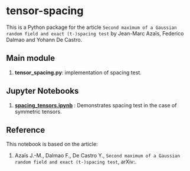 # tensor-spacing
This is a Python package for the article `Second maximum of a Gaussian random field and exact (t-)spacing test` by Jean-Marc Azaïs, Federico Dalmao and Yohann De Castro.

## Main module

1. **tensor_spacing.py**: implementation of spacing test.

## Jupyter Notebooks

1. [**spacing_tensors.ipynb**](https://github.com/ydecastro/tensor-spacing/blob/main/3way_3dim_case/spacing_tensors.ipynb) : Demonstrates spacing test in the case of symmetric tensors.

## Reference
This notebook is based on the article:
1. Azaïs J.-M., Dalmao F., De Castro Y., `Second maximum of a Gaussian random field and exact (t-)spacing test`, arXiv:.
